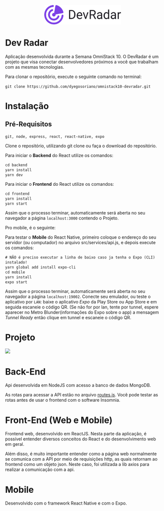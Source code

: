 <div align="center">
  <img src="./readme-img/logo-dev-radar.svg" width="250px" /><br>
</div>

# Dev Radar

Aplicação desenvolvida durante a Semana OmniStack 10.
O DevRadar é um projeto que visa conectar desenvolvedores próximos a você que trabalham com as mesmas tecnologias.

Para clonar o repositório, execute o seguinte comando no terminal:

```git clone https://github.com/dyegosoriano/omnistack10-devradar.git```

# Instalação

## Pré-Requisitos 

```git, node, express, react, react-native, expo```

Clone o repositório, utilizando git clone ou faça o download do repositório.

Para iniciar o **Backend** do React utilize os comandos:
```
cd backend
yarn install
yarn dev
```

Para iniciar o **Frontend** do React utilize os comandos:

```
cd frontend
yarn install
yarn start
```

Assim que o processo terminar, automaticamente será aberta no seu navegador a página ``localhost:3000`` contendo o Projeto.

Pro mobile, é o seguinte:

Para testar o **Mobile** do React Native, primeiro coloque o endereço do seu servidor (ou computador) no arquivo src/services/api.js, e depois execute os comandos:

```
# NÃO é preciso executar a linha de baixo caso ja tenha o Expo (CLI) instalado!
yarn global add install expo-cli
cd mobile
yarn install
expo start
```
Assim que o processo terminar, automaticamente será aberta no seu navegador a página ``localhost:19002``. Conecte seu emulador, ou teste o aplicativo por ``LAN``: baixe o aplicativo *Expo* da Play Store ou App Store e em seguida escaneie o código QR. (Se não for por lan, tente por tunnel, espere aparecer no Metro Blunder(informações do Expo sobre o app) a mensagem *Tunnel Ready* então clique em tunnel e escaneie o código QR.

# Projeto


![](https://github.com/dyegosoriano/omnistack10-devradar/blob/master/readme-img/dev-radar.png)


# Back-End

Api desenvolvida em NodeJS com acesso a banco de dados MongoDB.

As rotas para acessar a API estão no arquivo [routes.js](https://github.com/dyegosoriano/omnistack10-devradar/blob/master/backend/src/routes.js). Você pode testar as rotas antes de usar o frontend com o software Insomnia.

# Front-End (Web e Mobile)

Frontend web, desenvolvido em ReactJS. Nesta parte da aplicação, é possível entender diversos conceitos do React e do desenvolvimento web em geral. 

Além disso, é muito importante entender como a página web normalmente se comunica com a API por meio de requisições http, as quais retornam ao frontend como um objeto json. Neste caso, foi utilizada a lib axios para realizar a comunicação com a api.

# Mobile

Desenvolvido com o framework React Native e com o Expo.